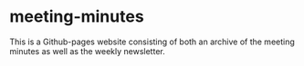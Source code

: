 # meeting-minutes

This is a Github-pages website consisting of both an archive of the meeting minutes as well as the weekly newsletter.
